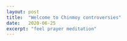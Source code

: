 ```yaml
---
layout: post
title:  "Welcome to Chinmoy controversies"
date:   2020-06-25
excerpt: "feel prayer meditation"
---
```

